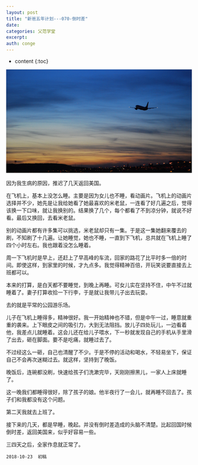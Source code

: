 ```yaml
---
layout: post
title: "新爸五年计划---070-倒时差"
date:
categories: 父范学堂
excerpt:
auth: conge
---
```

* content
{:toc}

![Jet lag](/assets/images/父范学堂/118382-c0bc27099e136088.png)

因为我生病的原因，推迟了几天返回美国。

在飞机上，基本上没怎么睡。主要是因为女儿也不睡，看动画片。飞机上的动画片选择并不少，她先是让我给她看了她最喜欢的米老鼠，一连看了好几遍之后，觉得该换一下口味，就让我换别的。结果换了几个，每个都看了不到凉分钟，就说不好看。最后又换回，去看米老鼠。

别的动画片都有许多集可以挑选，米老鼠却只有一集。于是这一集她翻来覆去的刷，不知刷了十几遍。让她睡觉，她也不睡，一直到下飞机，总共就在飞机上睡了四个小时左右。我也跟着没怎么睡着。

周一下飞机时是早上，还赶上了早高峰的车流，回家的路花了比平时多一倍的时间。即使这样，到家里的时候，才九点多。我觉得精神百倍，开玩笑说要直接去上班都可以。

本来的打算，是白天都不要睡觉，到晚上再睡。可女儿实在坚持不住，中午不过就睡着了。妻子打算收拾一下行李，于是就让我带儿子出去玩耍。

去的就是平常的公园游乐场。

儿子在飞机上睡得多，精神很好。我一开始精神也不错，但是中午一过，睡意就重重的袭来。上下眼皮之间的吸引力，大到无法阻挡。放儿子四处玩儿，一边看着他，我差点儿就睡着。这会儿还在给儿子喂水，下一秒就发现自己的手机从手里滑了出去，砸在脚面。要不是吃痛，就睡过去了。

不过经这么一砸，自己也清醒了不少。于是不停的活动和喝水，不轻易坐下，保证自己不会再次迷糊过去。就这样，坚持到了晚饭。

晚饭后，连碗都没刷，快速给孩子们洗漱完毕，天刚刚擦黑儿，一家人上床就睡了。

这一晚我们都睡得很好，除了孩子的娘。他半夜行了一会儿，就再睡不回去了。孩子们和我都没有这个问题。

第二天我就去上班了。

接下来的几天，都是早睡，晚起。并没有倒时差造成的头脑不清楚。比起回国时候倒时差，返回美国来，似乎好容易一些。

三四天之后，全家作息就正常了。


```
2018-10-23  初稿
```
